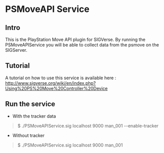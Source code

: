 PSMoveAPI Service
=================




Intro
------

This is the PlayStation Move API plugin for SIGVerse. By running the PSMoveAPIService you will be able to collect data from the psmove on the SIGServer.



Tutorial
---------

A tutorial on how to use this service is available here :
http://www.sigverse.org/wiki/en/index.php?Using%20PS%20Move%20Controller%20Device



Run the service
---------------


- With the tracker data

> $ ./PSMoveAPIService.sig localhost 9000 man_001 --enable-tracker



- Without tracker

> $ ./PSMoveAPIService.sig localhost 9000 man_001
